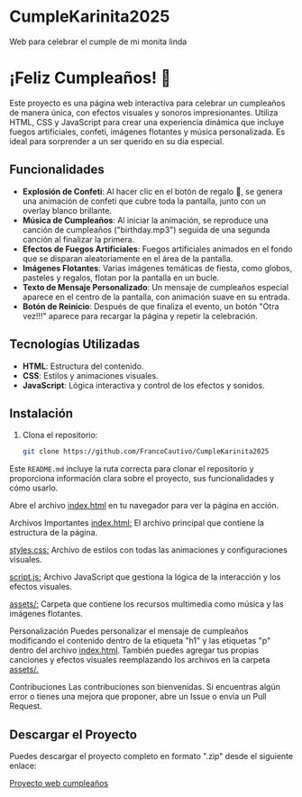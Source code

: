# CumpleKarinita2025
Web para celebrar el cumple de mi monita linda

# ¡Feliz Cumpleaños! 🎉

Este proyecto es una página web interactiva para celebrar un cumpleaños de manera única, con efectos visuales y sonoros impresionantes. Utiliza HTML, CSS y JavaScript para crear una experiencia dinámica que incluye fuegos artificiales, confeti, imágenes flotantes y música personalizada. Es ideal para sorprender a un ser querido en su día especial.

## Funcionalidades

- **Explosión de Confeti**: Al hacer clic en el botón de regalo 🎁, se genera una animación de confeti que cubre toda la pantalla, junto con un overlay blanco brillante.
- **Música de Cumpleaños**: Al iniciar la animación, se reproduce una canción de cumpleaños ("birthday.mp3") seguida de una segunda canción al finalizar la primera.
- **Efectos de Fuegos Artificiales**: Fuegos artificiales animados en el fondo que se disparan aleatoriamente en el área de la pantalla.
- **Imágenes Flotantes**: Varias imágenes temáticas de fiesta, como globos, pasteles y regalos, flotan por la pantalla en un bucle.
- **Texto de Mensaje Personalizado**: Un mensaje de cumpleaños especial aparece en el centro de la pantalla, con animación suave en su entrada.
- **Botón de Reinicio**: Después de que finaliza el evento, un botón "Otra vez!!!" aparece para recargar la página y repetir la celebración.

## Tecnologías Utilizadas

- **HTML**: Estructura del contenido.
- **CSS**: Estilos y animaciones visuales.
- **JavaScript**: Lógica interactiva y control de los efectos y sonidos.

## Instalación

1. Clona el repositorio:
   ```bash
   git clone https://github.com/FrancoCautivo/CumpleKarinita2025

Este `README.md` incluye la ruta correcta para clonar el repositorio y proporciona información clara sobre el proyecto, sus funcionalidades y cómo usarlo.

Abre el archivo [index.html](https://github.com/FrancoCautivo/CumpleKarinita2025/blob/main/index.html) en tu navegador para ver la página en acción.

Archivos Importantes
[index.html:](https://github.com/FrancoCautivo/CumpleKarinita2025/blob/main/index.html) El archivo principal que contiene la estructura de la página.

[styles.css:](https://github.com/FrancoCautivo/CumpleKarinita2025/blob/main/script.js) Archivo de estilos con todas las animaciones y configuraciones visuales.

[script.js:](https://github.com/FrancoCautivo/CumpleKarinita2025/blob/main/script.js) Archivo JavaScript que gestiona la lógica de la interacción y los efectos visuales.

[assets/:](https://github.com/FrancoCautivo/CumpleKarinita2025/tree/main/assets) Carpeta que contiene los recursos multimedia como música y las imágenes flotantes.

Personalización
Puedes personalizar el mensaje de cumpleaños modificando el contenido dentro de la etiqueta "h1" y las etiquetas "p" dentro del archivo [index.html](https://github.com/FrancoCautivo/CumpleKarinita2025/blob/main/index.html). También puedes agregar tus propias canciones y efectos visuales reemplazando los archivos en la carpeta [assets/.](https://github.com/FrancoCautivo/CumpleKarinita2025/tree/main/assets)

Contribuciones
Las contribuciones son bienvenidas. Si encuentras algún error o tienes una mejora que proponer, abre un Issue o envía un Pull Request.

## Descargar el Proyecto

Puedes descargar el proyecto completo en formato ".zip" desde el siguiente enlace:

[Proyecto web cumpleaños](https://github.com/FrancoCautivo/CumpleKarinita2025/archive/refs/heads/main.zip)

